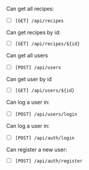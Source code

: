 Can get all recipes:
- [ ] `[GET] /api/recipes`

Can get recipes by id:
- [ ] `[GET] /api/recipes/${id}`


Can get all users
- [ ] `[POST] /api/users`

Can get user by id
- [ ] `[GET] /api/users/${id}`


Can log a user in:
- [ ] `[POST] /api/users/login`

Can log a user in:
- [ ] `[POST] /api/auth/login`

Can register a new user:
- [ ] `[POST] /api/auth/register`




